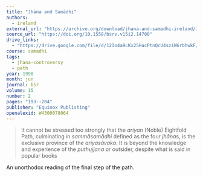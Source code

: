 ```yaml
---
title: "Jhāna and Samādhi"
authors:
  - ireland
external_url: "https://archive.org/download/jhana-and-samadhi-ireland/Jhana%20and%20Sam%C4%81dhi%20-%20Ireland.pdf"
source_url: "https://doi.org/10.1558/bsrv.v15i2.14700"
drive_links:
  - "https://drive.google.com/file/d/12Io4a9LKx25HacPtnQcU4sziW6rbhwkF/view?usp=drivesdk"
course: samadhi
tags:
  - jhana-controversy
  - path
year: 1998
month: jun
journal: bsr
volume: 15
number: 2
pages: "193--204"
publisher: "Equinox Publishing"
openalexid: W4300078064
---
```


> It cannot be stressed too strongly that the *ariyan* (Noble) Eightfold Path, culminating in *sammāsamādhi* defined as the four *jhāna*s, is the exclusive province of the *ariyasāvaka*.
It is beyond the knowledge and experience of the *puthujjana* or outsider, despite what is said in popular books

An unorthodox reading of the final step of the path.
